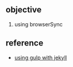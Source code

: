 ## objective
1. using browserSync

## reference
- [using gulp with jekyll](https://aaronlasseigne.com/2016/02/03/using-gulp-with-jekyll/)
